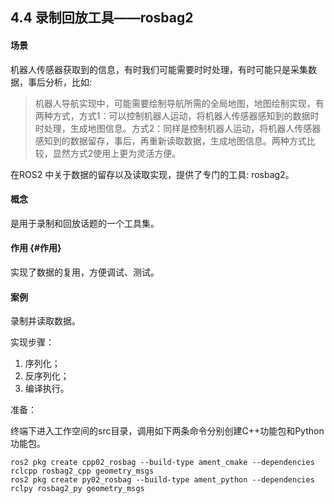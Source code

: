 ## 4.4 录制回放工具——rosbag2

#### 场景

机器人传感器获取到的信息，有时我们可能需要时时处理，有时可能只是采集数据，事后分析，比如:

> 机器人导航实现中，可能需要绘制导航所需的全局地图，地图绘制实现，有两种方式，方式1：可以控制机器人运动，将机器人传感器感知到的数据时时处理，生成地图信息。方式2：同样是控制机器人运动，将机器人传感器感知到的数据留存，事后，再重新读取数据，生成地图信息。两种方式比较，显然方式2使用上更为灵活方便。

在ROS2 中关于数据的留存以及读取实现，提供了专门的工具: rosbag2。

#### 概念

是用于录制和回放话题的一个工具集。

#### **作用** {#作用}

实现了数据的复用，方便调试、测试。

#### 案例

录制并读取数据。

实现步骤：

1. 序列化；
2. 反序列化；
3. 编译执行。

准备：

终端下进入工作空间的src目录，调用如下两条命令分别创建C++功能包和Python功能包。

```
ros2 pkg create cpp02_rosbag --build-type ament_cmake --dependencies rclcpp rosbag2_cpp geometry_msgs
ros2 pkg create py02_rosbag --build-type ament_python --dependencies rclpy rosbag2_py geometry_msgs
```



